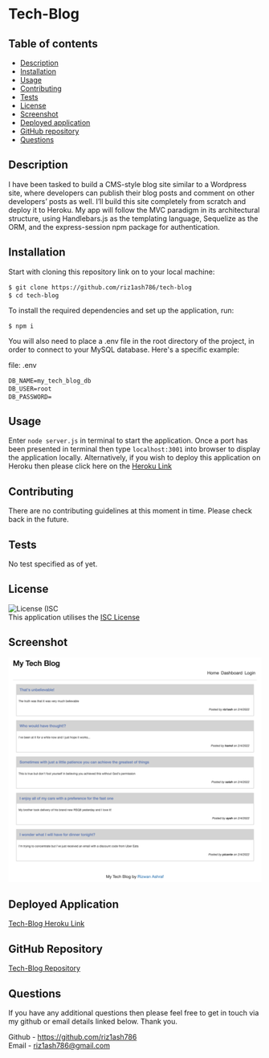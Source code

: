 # Tech-Blog

## Table of contents

- [Description](#description)
- [Installation](#installation)
- [Usage](#usage)
- [Contributing](#contributing)
- [Tests](#tests)
- [License](#license)
- [Screenshot](#screenshot)
- [Deployed application](#deployed-application)
- [GitHub repository](#github-repository)
- [Questions](#questions)

## Description

I have been tasked to build a CMS-style blog site similar to a Wordpress site, where developers can publish their blog posts and comment on other developers’ posts as well. I’ll build this site completely from scratch and deploy it to Heroku. My app will follow the MVC paradigm in its architectural structure, using Handlebars.js as the templating language, Sequelize as the ORM, and the express-session npm package for authentication.

## Installation

Start with cloning this repository link on to your local machine:

```
$ git clone https://github.com/riz1ash786/tech-blog
$ cd tech-blog
```

To install the required dependencies and set up the application, run:

```
$ npm i
```

You will also need to place a .env file in the root directory of the project, in order to connect to your MySQL database. Here's a specific example:

file: .env

```
DB_NAME=my_tech_blog_db
DB_USER=root
DB_PASSWORD=
```

## Usage

Enter `node server.js` in terminal to start the application. Once a port has been presented in terminal then type `localhost:3001` into browser to display the application locally. Alternatively, if you wish to deploy this application on Heroku then please click here on the [Heroku Link](https://tech-blog-rizwan.herokuapp.com/ "Heroku Link")

## Contributing

There are no contributing guidelines at this moment in time. Please check back in the future.

## Tests

No test specified as of yet.

## License

![License (ISC](https://img.shields.io/badge/License-ISC-brightgreen.svg) <br />
This application utilises the [ISC License](https://opensource.org/licenses/ISC "License Link")

## Screenshot

![my tech blog](./assets/images/my-tech-blog.png)

## Deployed Application

[Tech-Blog Heroku Link](https://tech-blog-rizwan.herokuapp.com/ "Heroku Link")

## GitHub Repository

[Tech-Blog Repository](https://github.com/riz1ash786/tech-blog "Repository Link")

## Questions

If you have any additional questions then please feel free to get in touch via my github or email details linked below. Thank you.

Github - https://github.com/riz1ash786 <br />
Email - riz1ash786@gmail.com
